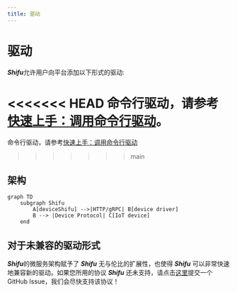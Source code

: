 ```yaml
---
title: 驱动
---
```


# 驱动

***Shifu***允许用户向平台添加以下形式的驱动:

<<<<<<< HEAD
命令行驱动，请参考[快速上手：调用命令行驱动](shifu-tuorial/remote-driver-execution.md)。
=======
命令行驱动，请参考[快速上手：调用命令行驱动](docs/shifu-advanced-functions/remote-driver-execution.md)
>>>>>>> main

## 架构

```mermaid
graph TD
    subgraph Shifu
        A[deviceShifu] -->|HTTP/gRPC| B[device driver]
        B --> |Device Protocol| C[IoT device]
    end
```

## 对于未兼容的驱动形式

***Shifu***的微服务架构赋予了 ***Shifu*** 无与伦比的扩展性，也使得 ***Shifu*** 可以非常快速地兼容新的驱动。如果您所用的协议 ***Shifu*** 还未支持，请点击[这里](https://github.com/Edgenesis/shifu/issue/new)提交一个GitHub Issue，我们会尽快支持该协议！
